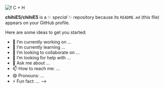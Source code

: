 ![f](https://static.wikia.nocookie.net/hellokitty/images/2/22/Sanrio_Characters_Kirimichan_Image006.png/revision/latest/scale-to-width-down/250?cb=20170403185459) C + H




**chihiE5/chihiE5** is a ✨ _special_ ✨ repository because its `README.md` (this file) appears on your GitHub profile.

Here are some ideas to get you started:

- 🔭 I’m currently working on ...
- 🌱 I’m currently learning ...
- 👯 I’m looking to collaborate on ...
- 🤔 I’m looking for help with ...
- 💬 Ask me about ...
- 📫 How to reach me: ...
- 😄 Pronouns: ...
- ⚡ Fun fact: ...
-->
